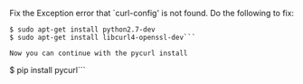 Fix the Exception error that `curl-config' is not found. Do the following to fix:

```
$ sudo apt-get install python2.7-dev
$ sudo apt-get install libcurl4-openssl-dev```

Now you can continue with the pycurl install

```
$ pip install pycurl```